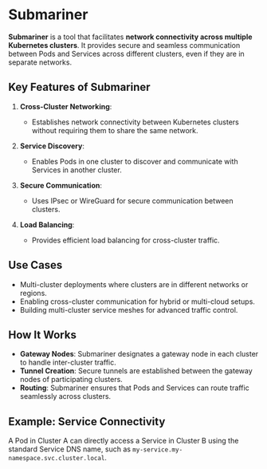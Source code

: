 # Submariner

**Submariner** is a tool that facilitates **network connectivity across multiple Kubernetes clusters**. It provides secure and seamless communication between Pods and Services across different clusters, even if they are in separate networks.

## Key Features of Submariner

1. **Cross-Cluster Networking**:

   - Establishes network connectivity between Kubernetes clusters without requiring them to share the same network.

2. **Service Discovery**:

   - Enables Pods in one cluster to discover and communicate with Services in another cluster.

3. **Secure Communication**:

   - Uses IPsec or WireGuard for secure communication between clusters.

4. **Load Balancing**:
   - Provides efficient load balancing for cross-cluster traffic.

## Use Cases

- Multi-cluster deployments where clusters are in different networks or regions.
- Enabling cross-cluster communication for hybrid or multi-cloud setups.
- Building multi-cluster service meshes for advanced traffic control.

## How It Works

- **Gateway Nodes**: Submariner designates a gateway node in each cluster to handle inter-cluster traffic.
- **Tunnel Creation**: Secure tunnels are established between the gateway nodes of participating clusters.
- **Routing**: Submariner ensures that Pods and Services can route traffic seamlessly across clusters.

## Example: Service Connectivity

A Pod in Cluster A can directly access a Service in Cluster B using the standard Service DNS name, such as `my-service.my-namespace.svc.cluster.local`.

